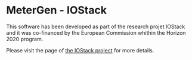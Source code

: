 # MeterGen - IOStack
This software has been developed as part of the research projet IOStack and it was co-financed by the European Commission whithin the Horizon 2020 program. 

Please visit the page of <a href="http://www.iostack.eu/">the IOStack project</a> for more details.
